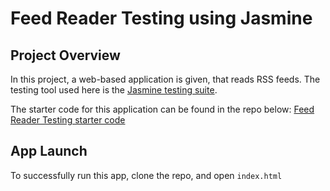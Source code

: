 # Feed Reader Testing using Jasmine

## Project Overview

In this project, a web-based application is given, that reads RSS feeds. The testing tool used here is the [Jasmine testing suite](http://jasmine.github.io/).

The starter code for this application can be found in the repo below:
[Feed Reader Testing starter code](https://github.com/udacity/frontend-nanodegree-feedreader)

## App Launch
To successfully run this app, clone the repo, and open <code>index.html</code>


